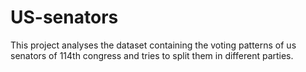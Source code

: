# US-senators
This project analyses the dataset containing the voting patterns of us senators of 114th congress and tries to split them in different parties.
